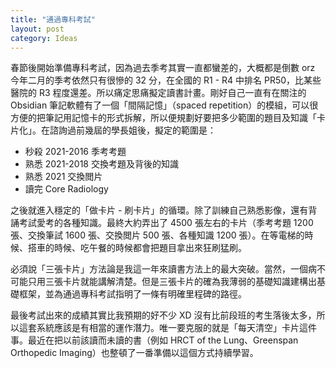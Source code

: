 ```yaml
---
title: "通過專科考試"
layout: post
category: Ideas
---
```


春節後開始準備專科考試，因為過去季考其實一直都蠻差的，大概都是倒數 orz 今年二月的季考依然只有很慘的 32 分，在全國的 R1 - R4 中排名 PR50，比某些醫院的 R3 程度還差。所以痛定思痛擬定讀書計畫。剛好自己一直有在關注的 Obsidian 筆記軟體有了一個「間隔記憶」（spaced repetition）的模組，可以很方便的把筆記用記憶卡的形式拆解，所以便規劃好要把多少範圍的題目及知識「卡片化」。在諮詢過前幾屆的學長姐後，擬定的範圍是：

- 秒殺 2021-2016 季考考題
- 熟悉 2021-2018 交換考題及背後的知識
- 熟悉 2021 交換閲片
- 讀完 Core Radiology

之後就進入穩定的「做卡片 - 刷卡片」的循環。除了訓練自己熟悉影像，還有背誦考試愛考的各種知識。最終大約弄出了 4500 張左右的卡片（季考考題 1200 張、交換筆試 1600 張、交換閲片 500 張、各種知識 1200 張）。在等電梯的時候、搭車的時候、吃午餐的時候都會把題目拿出來狂刷猛刷。

必須說「三張卡片」方法論是我這一年來讀書方法上的最大突破。當然，一個病不可能只用三張卡片就能講解清楚。但是三張卡片的確為我薄弱的基礎知識建構出基礎框架，並為通過專科考試指明了一條有明確里程碑的路徑。

最後考試出來的成績其實比我預期的好不少 XD 沒有比前段班的考生落後太多，所以這套系統應該是有相當的運作潛力。唯一要克服的就是「每天清空」卡片這件事。最近在把以前該讀而未讀的書（例如 HRCT of the Lung、Greenspan Orthopedic Imaging）也整頓了一番準備以這個方式持續學習。



